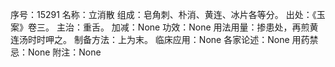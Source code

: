 序号：15291
名称：立消散
组成：皂角刺、朴消、黄连、冰片各等分。
出处：《玉案》卷三。
主治：重舌。
加减：None
功效：None
用法用量：掺患处，再煎黄连汤时时呷之。
制备方法：上为末。
临床应用：None
各家论述：None
用药禁忌：None
附注：None
